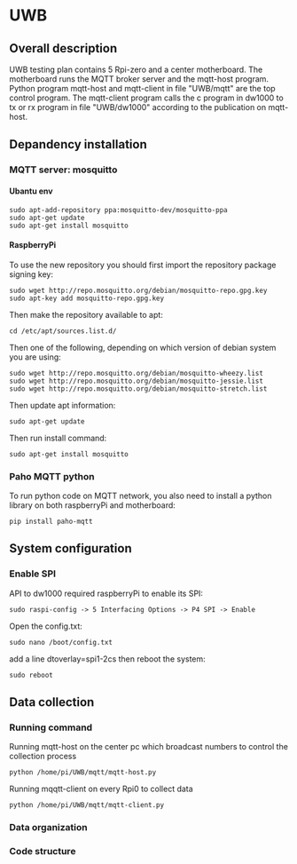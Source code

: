 # UWB
## Overall description
UWB testing plan contains 5 Rpi-zero and a center motherboard. The motherboard runs the MQTT broker server and the mqtt-host program. Python program mqtt-host and mqtt-client in file "UWB/mqtt" are the top control program. The mqtt-client program calls the c program in dw1000 to tx or rx program in file "UWB/dw1000" according to the publication on mqtt-host.

## Depandency installation
### MQTT server: mosquitto
#### Ubantu env

```
sudo apt-add-repository ppa:mosquitto-dev/mosquitto-ppa
sudo apt-get update
sudo apt-get install mosquitto
```

#### RaspberryPi
To use the new repository you should first import the repository package signing key:

```
sudo wget http://repo.mosquitto.org/debian/mosquitto-repo.gpg.key
sudo apt-key add mosquitto-repo.gpg.key
```

Then make the repository available to apt:

```
cd /etc/apt/sources.list.d/
```

Then one of the following, depending on which version of debian system you are using:

```
sudo wget http://repo.mosquitto.org/debian/mosquitto-wheezy.list
sudo wget http://repo.mosquitto.org/debian/mosquitto-jessie.list
sudo wget http://repo.mosquitto.org/debian/mosquitto-stretch.list
```

Then update apt information:

```
sudo apt-get update
```

Then run install command:

```
sudo apt-get install mosquitto
```

### Paho MQTT python
To run python code on MQTT network, you also need to install a python library on both raspberryPi and motherboard:

```
pip install paho-mqtt
```

## System configuration
### Enable SPI
API to dw1000 required raspberryPi to enable its SPI:

```
sudo raspi-config -> 5 Interfacing Options -> P4 SPI -> Enable
```

Open the config.txt:

```
sudo nano /boot/config.txt
```

add a line dtoverlay=spi1-2cs
then reboot the system:

```
sudo reboot
```

## Data collection
### Running command
Running mqtt-host on the center pc which broadcast numbers to control the collection process
```
python /home/pi/UWB/mqtt/mqtt-host.py
```
Running mqqtt-client on every Rpi0 to collect data
```
python /home/pi/UWB/mqtt/mqtt-client.py
```
### Data organization
### Code structure

